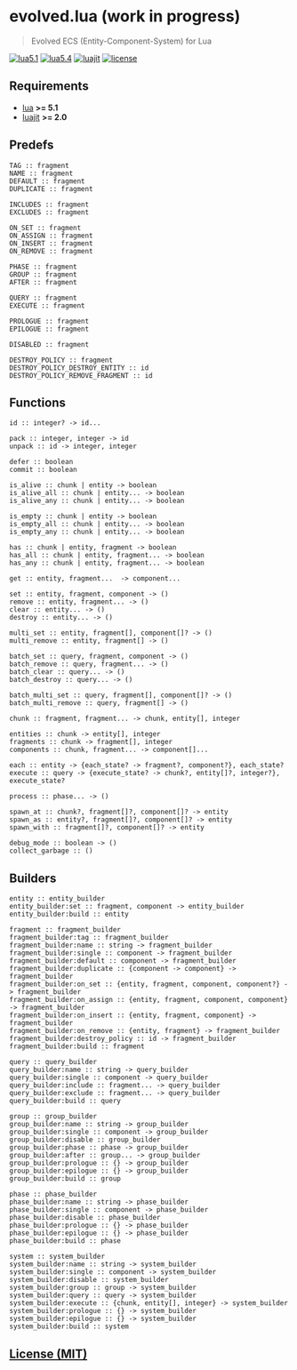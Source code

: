 # evolved.lua (work in progress)

> Evolved ECS (Entity-Component-System) for Lua

[![lua5.1][badge.lua5.1]][lua5.1]
[![lua5.4][badge.lua5.4]][lua5.4]
[![luajit][badge.luajit]][luajit]
[![license][badge.license]][license]

[badge.lua5.1]: https://img.shields.io/github/actions/workflow/status/BlackMATov/evolved.lua/.github/workflows/lua5.1.yml?label=Lua%205.1
[badge.lua5.4]: https://img.shields.io/github/actions/workflow/status/BlackMATov/evolved.lua/.github/workflows/lua5.4.yml?label=Lua%205.4
[badge.luajit]: https://img.shields.io/github/actions/workflow/status/BlackMATov/evolved.lua/.github/workflows/luajit.yml?label=LuaJIT
[badge.license]: https://img.shields.io/badge/license-MIT-blue

[lua5.1]: https://github.com/BlackMATov/evolved.lua/actions?query=workflow%3Alua5.1
[lua5.4]: https://github.com/BlackMATov/evolved.lua/actions?query=workflow%3Alua5.4
[luajit]: https://github.com/BlackMATov/evolved.lua/actions?query=workflow%3Aluajit
[license]: https://en.wikipedia.org/wiki/MIT_License

[evolved]: https://github.com/BlackMATov/evolved.lua

## Requirements

- [lua](https://www.lua.org/) **>= 5.1**
- [luajit](https://luajit.org/) **>= 2.0**

## Predefs

```
TAG :: fragment
NAME :: fragment
DEFAULT :: fragment
DUPLICATE :: fragment

INCLUDES :: fragment
EXCLUDES :: fragment

ON_SET :: fragment
ON_ASSIGN :: fragment
ON_INSERT :: fragment
ON_REMOVE :: fragment

PHASE :: fragment
GROUP :: fragment
AFTER :: fragment

QUERY :: fragment
EXECUTE :: fragment

PROLOGUE :: fragment
EPILOGUE :: fragment

DISABLED :: fragment

DESTROY_POLICY :: fragment
DESTROY_POLICY_DESTROY_ENTITY :: id
DESTROY_POLICY_REMOVE_FRAGMENT :: id
```

## Functions

```
id :: integer? -> id...

pack :: integer, integer -> id
unpack :: id -> integer, integer

defer :: boolean
commit :: boolean

is_alive :: chunk | entity -> boolean
is_alive_all :: chunk | entity... -> boolean
is_alive_any :: chunk | entity... -> boolean

is_empty :: chunk | entity -> boolean
is_empty_all :: chunk | entity... -> boolean
is_empty_any :: chunk | entity... -> boolean

has :: chunk | entity, fragment -> boolean
has_all :: chunk | entity, fragment... -> boolean
has_any :: chunk | entity, fragment... -> boolean

get :: entity, fragment...  -> component...

set :: entity, fragment, component -> ()
remove :: entity, fragment... -> ()
clear :: entity... -> ()
destroy :: entity... -> ()

multi_set :: entity, fragment[], component[]? -> ()
multi_remove :: entity, fragment[] -> ()

batch_set :: query, fragment, component -> ()
batch_remove :: query, fragment... -> ()
batch_clear :: query... -> ()
batch_destroy :: query... -> ()

batch_multi_set :: query, fragment[], component[]? -> ()
batch_multi_remove :: query, fragment[] -> ()

chunk :: fragment, fragment... -> chunk, entity[], integer

entities :: chunk -> entity[], integer
fragments :: chunk -> fragment[], integer
components :: chunk, fragment... -> component[]...

each :: entity -> {each_state? -> fragment?, component?}, each_state?
execute :: query -> {execute_state? -> chunk?, entity[]?, integer?}, execute_state?

process :: phase... -> ()

spawn_at :: chunk?, fragment[]?, component[]? -> entity
spawn_as :: entity?, fragment[]?, component[]? -> entity
spawn_with :: fragment[]?, component[]? -> entity

debug_mode :: boolean -> ()
collect_garbage :: ()
```

## Builders

```
entity :: entity_builder
entity_builder:set :: fragment, component -> entity_builder
entity_builder:build :: entity
```

```
fragment :: fragment_builder
fragment_builder:tag :: fragment_builder
fragment_builder:name :: string -> fragment_builder
fragment_builder:single :: component -> fragment_builder
fragment_builder:default :: component -> fragment_builder
fragment_builder:duplicate :: {component -> component} -> fragment_builder
fragment_builder:on_set :: {entity, fragment, component, component?} -> fragment_builder
fragment_builder:on_assign :: {entity, fragment, component, component} -> fragment_builder
fragment_builder:on_insert :: {entity, fragment, component} -> fragment_builder
fragment_builder:on_remove :: {entity, fragment} -> fragment_builder
fragment_builder:destroy_policy :: id -> fragment_builder
fragment_builder:build :: fragment
```

```
query :: query_builder
query_builder:name :: string -> query_builder
query_builder:single :: component -> query_builder
query_builder:include :: fragment... -> query_builder
query_builder:exclude :: fragment... -> query_builder
query_builder:build :: query
```

```
group :: group_builder
group_builder:name :: string -> group_builder
group_builder:single :: component -> group_builder
group_builder:disable :: group_builder
group_builder:phase :: phase -> group_builder
group_builder:after :: group... -> group_builder
group_builder:prologue :: {} -> group_builder
group_builder:epilogue :: {} -> group_builder
group_builder:build :: group
```

```
phase :: phase_builder
phase_builder:name :: string -> phase_builder
phase_builder:single :: component -> phase_builder
phase_builder:disable :: phase_builder
phase_builder:prologue :: {} -> phase_builder
phase_builder:epilogue :: {} -> phase_builder
phase_builder:build :: phase
```

```
system :: system_builder
system_builder:name :: string -> system_builder
system_builder:single :: component -> system_builder
system_builder:disable :: system_builder
system_builder:group :: group -> system_builder
system_builder:query :: query -> system_builder
system_builder:execute :: {chunk, entity[], integer} -> system_builder
system_builder:prologue :: {} -> system_builder
system_builder:epilogue :: {} -> system_builder
system_builder:build :: system
```

## [License (MIT)](./LICENSE.md)
